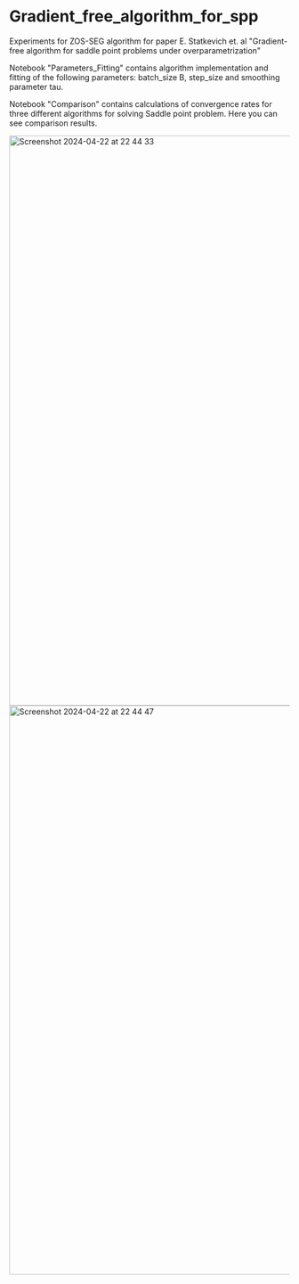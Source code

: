 # Gradient_free_algorithm_for_spp
Experiments for ZOS-SEG algorithm for paper E. Statkevich et. al "Gradient-free algorithm for saddle point problems under overparametrization"

Notebook "Parameters_Fitting" contains algorithm implementation and fitting of the following parameters: batch_size B, step_size and smoothing parameter tau.

Notebook "Comparison" contains calculations of convergence rates for three different algorithms for solving Saddle point problem. Here you can see comparison results.

<img width="1023" alt="Screenshot 2024-04-22 at 22 44 33" src="https://github.com/Sone4ka1567/Gradient_free_algorithm_for_spp/assets/42847357/c669705a-09ae-4727-9d75-8db43f0093fc">

<img width="1021" alt="Screenshot 2024-04-22 at 22 44 47" src="https://github.com/Sone4ka1567/Gradient_free_algorithm_for_spp/assets/42847357/13608d4f-fa74-479e-933a-f16f4f9bce07">
